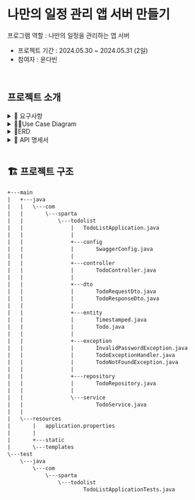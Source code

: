# 나만의 일정 관리 앱 서버 만들기
프로그램 역할 : 나만의 일정을 관리하는 앱 서버
* 프로젝트 기간 : 2024.05.30 ~ 2024.05.31 (2일)
* 참여자 : 윤다빈
<br>

## 프로젝트 소개
<details>
<summary> 📑 요구사항 </summary>

### 1️⃣단계 - 일정과 댓글의 연관 관계

- 설명
  - 지난 과제에서 만든 일정에 댓글을 추가할 수 있습니다.
  - ERD에도 댓글 모델을 추가합니다.
  - 각 일정에 댓글을 작성할 수 있도록 관련 클래스를 추가하고 연관 관계를 설정합니다.
  - 매핑 관계를 설정합니다. (1:1 or N:1 or N:M)

### 2️⃣단계 - 댓글 등록 : 선택한 일정이 있다면 댓글을 등록합니다.
##### 조건

    - 댓글이 등록되었다면 client에게 반환합니다.
    - 선택한 일정이 DB에 저장되어 있어야 합니다.
    - 댓글을 식별하는 `고유번호`, `댓글 내용`, 댓글을 작성한 `사용자 아이디`, 댓글이 작성된 `일정 아이디`, `작성일자`를 저장할 수 있습니다.
    
#### 예외 처리
    
    - 선택한 일정의 ID를 입력 받지 않은 경우
    - 댓글 내용이 비어 있는 경우
    - 일정이 DB에 저장되지 않은 경우
### 3️⃣단계 - 댓글 수정 : 선택한 일정의 댓글을 수정합니다.
#### 조건

    - 댓글이 수정되었다면 수정된 댓글을 반환합니다.
    - `댓글 내용`만 수정 가능합니다.
    - 선택한 일정과 댓글이 DB에 저장되어 있어야 합니다.

#### 예외 처리

    - 선택한 일정이나 댓글의 ID를 입력 받지 않은 경우
    - 일정이나 댓글이 DB에 저장되지 않은 경우
    - 선택한 댓글의 사용자가 현재 사용자와 일치하지 않은 경우

### 4️⃣단계 - 댓글 삭제 : 선택한 일정의 댓글을 삭제합니다.
#### 조건

#### 예외 처리

### 5️⃣단계 - JWT : JWT를 이용한 인증/인가를 구현한다

#### 조건
    - 위 1~4 단계에서 인증/인가가 완료된 후에만 기능이 동작하도록 수정한다.
    - Access Token 만료시간 60분
    - Refresh Token 구현은 8단계이므로 이번에는 하지 않습니다.
#### 예외 처리
    - 공통조건
    - StatusCode : 400
    - client에 반환

    - 토큰이 필요한 API 요청에서 토큰을 전달하지 않았거나 정상 토큰이 아닐 때
        에러 메세지 : 토큰이 유효하지 않습니다.

    - 토큰이 있고, 유효한 토큰이지만 해당 사용자가 작성한 게시글/댓글이 아닐 때
        에러 메세지 : 작성자만 삭제/수정할 수 있습니다.

    - DB에 이미 존재하는 `username`으로 회원가입을 요청할 때
        에러 메세지 : 중복된 `username` 입니다.

    - 로그인 시, 전달된 `username`과 `password` 중 맞지 않는 정보가 있을 때
        에러 메시지 : 회원을 찾을 수 없습니다.

### 6️⃣단계 - 회원가입 : 사용자의 정보를 전달 받아 유저 정보를 저장한다.
#### 조건
    - 패스워드 암호화는 하지 않습니다.
    - `username`은  `최소 4자 이상, 10자 이하이며 알파벳 소문자(a~z), 숫자(0~9)`로 구성되어야 한다.
    - `password`는  `최소 8자 이상, 15자 이하이며 알파벳 대소문자(a~z, A~Z), 숫자(0~9)`로 구성되어야 한다.
    - DB에 중복된 `username`이 없다면 회원을 저장하고 Client 로 성공했다는 메시지, 상태코드 반환하기

### 7️⃣단계 - 로그인 : username, password 정보를 client로부터 전달받아 토큰을 반환한다.
#### 설명
    - DB에서 `username`을 사용하여 저장된 회원의 유무를 확인한다.
    - 저장된 회원이 있다면 `password` 를 비교하여 로그인 성공 유무를 체크한다.

#### 조건
    - 패스워드 복호화는 하지 않습니다.
    - 로그인 성공 시 로그인에 성공한 유저의 정보와 JWT를 활용하여 토큰을 발급한다.
    - 발급한 토큰을 `Header`에 추가하고 성공했다는 메시지 및 상태코드와 함께 client에 반환한다.


</details>
<details>
<summary>🏃‍♂️Use Case Diagram </summary>
  <img src="https://raw.githubusercontent.com/yoodab/todoList/1b15a49a21325d01420e4f749b9365ff540344cf/todoList.png" height="100%"/>
</details>

<details>
<summary> 📏ERD </summary>
  <img src="https://github.com/yoodab/todoList/blob/master/ERD.png?raw=true" height="80%"/>
</details>

<details>
<summary>🧾 API 명세서 </summary>
  [API 명세서](https://documenter.getpostman.com/view/23784910/2sA3JT1xdL)
  
<br>
  <img src="https://github.com/yoodab/todoList/assets/109517088/06662f39-2f34-4215-ae30-cacad5d17b35" height="80%"/>
</details>


<br>


## 🏗 프로젝트 구조
```
+---main
|   +---java
|   |   \---com
|   |       \---sparta
|   |           \---todolist
|   |               |   TodoListApplication.java
|   |               |
|   |               +---config
|   |               |       SwaggerConfig.java
|   |               |
|   |               +---controller
|   |               |       TodoController.java
|   |               |
|   |               +---dto
|   |               |       TodoRequestDto.java
|   |               |       TodoResponseDto.java
|   |               |
|   |               +---entity
|   |               |       Timestamped.java
|   |               |       Todo.java
|   |               |
|   |               +---exception
|   |               |       InvalidPasswordException.java
|   |               |       TodoExceptionHandler.java
|   |               |       TodoNotFoundException.java
|   |               |
|   |               +---repository
|   |               |       TodoRepository.java
|   |               |
|   |               \---service
|   |                       TodoService.java
|   |
|   \---resources
|       |   application.properties
|       |
|       +---static
|       \---templates
\---test
    \---java
        \---com
            \---sparta
                \---todolist
                        TodoListApplicationTests.java


```
<br>
